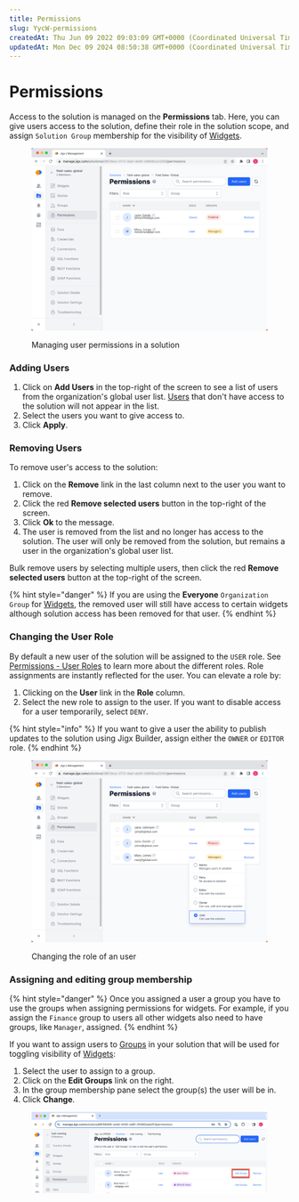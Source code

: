 ```yaml
---
title: Permissions
slug: YycW-permissions
createdAt: Thu Jun 09 2022 09:03:09 GMT+0000 (Coordinated Universal Time)
updatedAt: Mon Dec 09 2024 08:50:38 GMT+0000 (Coordinated Universal Time)
---
```


# Permissions

Access to the solution is managed on the **Permissions** tab. Here, you can give users access to the solution, define their role in the solution scope, and assign `Solution Group` membership for the visibility of [Widgets](../../Administration/Solutions/Widgets.md).

<figure><img src="../../.gitbook/assets/JM-PermissionsL.png" alt="Managing user permissions in a solution"><figcaption><p>Managing user permissions in a solution</p></figcaption></figure>

### Adding Users

1. Click on **Add Users** in the top-right of the screen to see a list of users from the organization's global user list. [Users](../../Administration/Users.md) that don't have access to the solution will not appear in the list.
2. Select the users you want to give access to.
3. Click **Apply**.

### Removing Users

To remove user's access to the solution:

1. Click on the **Remove** link in the last column next to the user you want to remove.
2. Click the red **Remove selected users** button in the top-right of the screen.
3. Click **Ok** to the message.
4. The user is removed from the list and no longer has access to the solution. The user will only be removed from the solution, but remains a user in the organization's global user list.

Bulk remove users by selecting multiple users, then click the red **Remove selected users** button at the top-right of the screen.

{% hint style="danger" %}
If you are using the **Everyone** `Organization Group` for [Widgets](../../Administration/Solutions/Widgets.md), the removed user will still have access to certain widgets although solution access has been removed for that user.
{% endhint %}

### Changing the User Role

By default a new user of the solution will be assigned to the `USER` role. See [Permissions - User Roles](<../../Administration/Permissions - User Roles.md>) to learn more about the different roles. Role assignments are instantly reflected for the user. You can elevate a role by:

1. Clicking on the **User** link in the **Role** column.
2. Select the new role to assign to the user. If you want to disable access for a user temporarily, select `DENY`.

{% hint style="info" %}
If you want to give a user the ability to publish updates to the solution using Jigx Builder, assign either the `OWNER` or `EDITOR` role.
{% endhint %}

<figure><img src="../../.gitbook/assets/JM-UserRoleL.png" alt="Changing the role of an user"><figcaption><p>Changing the role of an user</p></figcaption></figure>

### Assigning and editing group membership

{% hint style="danger" %}
Once you assigned a user a group you have to use the groups when assigning permissions for widgets. For example, if you assign the `Finance` group to users all other widgets also need to have groups, like `Manager`, assigned.
{% endhint %}

If you want to assign users to [Groups](groups.md) in your solution that will be used for toggling visibility of [Widgets](../../Administration/Solutions/Widgets.md):

1. Select the user to assign to a group.
2. Click on the **Edit Groups** link on the right.
3. In the group membership pane select the group(s) the user will be in.
4. Click **Change**.

<figure><img src="../../.gitbook/assets/JM-EditGroups.png" alt=""><figcaption></figcaption></figure>

